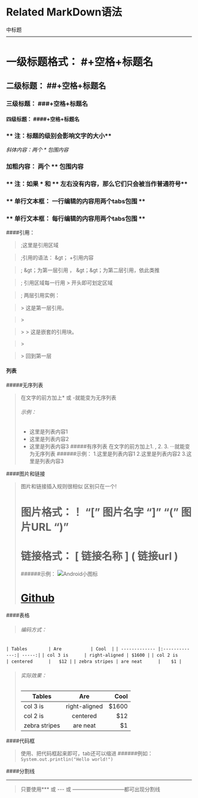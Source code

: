 Related
MarkDown语法
=================================
中标题
————————————————————————————————————
# 一级标题格式： #+空格+标题名
## 二级标题： ##+空格+标题名
### 三级标题： ###+空格+标题名
#### 四级标题： ####+空格+标题名
### ** 注：标题的级别会影响文字的大小**

*斜体内容：两个 * 包围内容*
### **加粗内容： 两个 ** 包围内容**
### ** 注：如果 * 和 ** 左右没有内容，那么它们只会被当作普通符号**
### ** 单行文本框： 一行编辑的内容用两个tabs包围 **
### ** 单行文本框： 每行编辑的内容用两个tabs包围 **

####引用：
>;这里是引用区域

>;引用的语法： &gt； +引用内容

>;  &gt；为第一层引用 ， &gt；&gt；为第二层引用，依此类推

>; 引用区域每一行用 > 开头即可划定区域

>; 两层引用实例：

>&gt; 这是第一层引用。

>&gt;

>&gt; &gt; 这是嵌套的引用块。

>&gt;

>&gt; 回到第一层


#### 列表
#####无序列表
> 在文字的前方加上* 或 -就能变为无序列表
> ###### 示例：
> * 这里是列表内容1
> * 这里是列表内容2
> * 这里是列表内容3
#####有序列表
> 在文字的前方加上1. , 2. 3. ···就能变为无序列表
> ######示例：
> 1.这里是列表内容1
> 2.这里是列表内容2
> 3.这里是列表内容3

####图片和链接
> 图片和链接插入规则很相似
> 区别只在一个!
> # 图片格式：！ “[” 图片名字 “]” “(” 图片URL “)”
> # 链接格式： [ 链接名称 ] ( 链接url )
> ######示例： 
> ![Android小图标](http://f.hiphotos.baidu.com/baike/c0%3Dbaike80%2C5%2C5%2C80%2C26/sign=4fe590dbc895d143ce7bec711299e967/2934349b033b5bb5c4a85c2636d3d539b700bcee.jpg)
> # [Github](www.github.com)

####表格
> ###### 编码方式：
`| Tables        | Are           | Cool  |`
`| ------------- |:-------------:| -----:|`
`| col 3 is      | right-aligned | $1600 |`
`| col 2 is      | centered      |   $12 |`
`| zebra stripes | are neat      |    $1 |`
> ###### 实际效果：
> | Tables        | Are           | Cool  |
> | ------------- |:-------------:| -----:|
> | col 3 is      | right-aligned | $1600 |
> | col 2 is      | centered      |   $12 |
> | zebra stripes | are neat      |    $1 |


####代码框
> 使用、把代码框起来即可，tab还可以缩进
> ######例如：
> `System.out.printlin("Hello world!")`
>

####分割线
***
> 只要使用*** 或 --- 或 ——————————都可出现分割线



